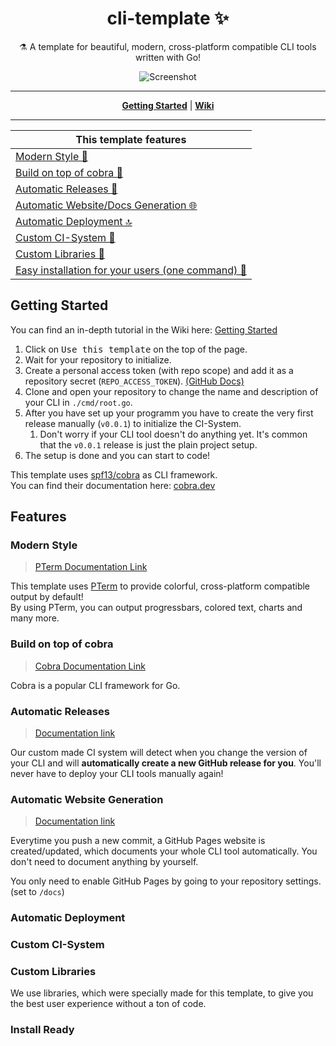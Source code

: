 <h1 align="center">cli-template ✨</h1>

<p align="center">⚗ A template for beautiful, modern, cross-platform compatible CLI tools written with Go!</p>

<p align="center">
<img src="https://user-images.githubusercontent.com/31022056/119876432-2e38bf00-bf28-11eb-859b-38f925b593e8.gif" alt="Screenshot">
</p>

----

<p align="center">
<strong><a href="#getting-started">Getting Started</a></strong>
|
<strong><a href="https://github.com/pterm/cli-template/wiki/">Wiki</a></strong>
</p>

----

|This template features|
|----------------------|
|[Modern Style 💎](#modern-style)|
|[Build on top of cobra 💎](#build-on-top-of-cobra)|
|[Automatic Releases 🚀](#automatic-releases)|
|[Automatic Website/Docs Generation 🌐](#automatic-website-generation)|
|[Automatic Deployment 🔝](#automatic-deployment)|
|[Custom CI-System 🤖](#custom-ci-system)|
|[Custom Libraries 🔬](#custom-libraries)|
|[Easy installation for your users (one command) 🐥](#install-ready)|

## Getting Started

You can find an in-depth tutorial in the Wiki here: [Getting Started](https://github.com/pterm/cli-template/wiki/Getting-Started)

1. Click on <kbd>Use this template</kbd> on the top of the page.
1. Wait for your repository to initialize.
1. Create a personal access token (with repo scope) and add it as a repository secret (`REPO_ACCESS_TOKEN`). [(GitHub Docs)](https://docs.github.com/es/actions/reference/encrypted-secrets#creating-encrypted-secrets-for-a-repository)
1. Clone and open your repository to change the name and description of your CLI in `./cmd/root.go`.
1. After you have set up your programm you have to create the very first release manually (`v0.0.1`) to initialize the CI-System.
    1. Don't worry if your CLI tool doesn't do anything yet. It's common that the `v0.0.1` release is just the plain project setup.
1. The setup is done and you can start to code!

This template uses [spf13/cobra](https://github.com/spf13/cobra) as CLI framework.  
You can find their documentation here: [cobra.dev](https://cobra.dev/)

## Features

### Modern Style

> [PTerm Documentation Link](https://pterm.sh/)

This template uses [PTerm](https://github.com/pterm/pterm) to provide colorful, cross-platform compatible output by default!  
By using PTerm, you can output progressbars, colored text, charts and many more.  

### Build on top of cobra
> [Cobra Documentation Link](https://cobra.dev/)

Cobra is a popular CLI framework for Go.

### Automatic Releases

> [Documentation link](https://github.com/pterm/cli-template/wiki/Automatic-Releases)

Our custom made CI system will detect when you change the version of your CLI and will **automatically create a new GitHub release for you**.
You'll never have to deploy your CLI tools manually again!

### Automatic Website Generation

> [Documentation link](https://github.com/pterm/cli-template/wiki/Automatic-Website-Generation)

Everytime you push a new commit, a GitHub Pages website is created/updated, which documents your whole CLI tool automatically.
You don't need to document anything by yourself.

You only need to enable GitHub Pages by going to your repository settings. (set to `/docs`)

### Automatic Deployment

### Custom CI-System

### Custom Libraries

We use libraries, which were specially made for this template, to give you the best user experience without a ton of code.

### Install Ready
